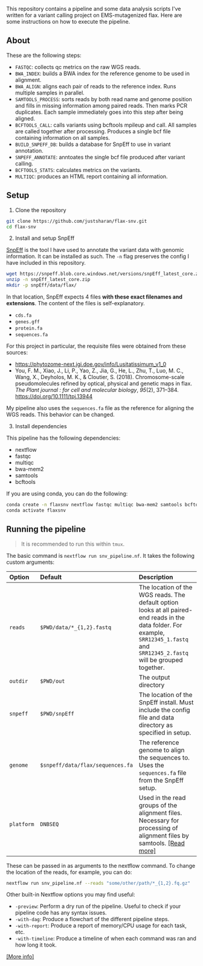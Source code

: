 This repository contains a pipeline and some data analysis scripts I've written for a variant calling project on EMS-mutagenized flax. Here are some instructions on how to execute the pipeline.

## About

These are the following steps:

* `FASTQC`: collects qc metrics on the raw WGS reads.
* `BWA_INDEX`: builds a BWA index for the reference genome to be used in alignment.
* `BWA_ALIGN`: aligns each pair of reads to the reference index. Runs multiple samples in parallel.
* `SAMTOOLS_PROCESS`: sorts reads by both read name and genome position and fills in missing information among paired reads. Then marks PCR duplicates. Each sample immediately goes into this step after being aligned.
* `BCFTOOLS_CALL`: calls variants using bcftools mpileup and call. All samples are called together after processing. Produces a single bcf file containing information on all samples.
* `BUILD_SNPEFF_DB`: builds a database for SnpEff to use in variant annotation.
* `SNPEFF_ANNOTATE`: anntoates the single bcf file produced after variant calling.
* `BCFTOOLS_STATS`: calculates metrics on the variants.
* `MULTIQC`: produces an HTML report containing all information.

## Setup

1. Clone the repository

```sh
git clone https://github.com/justsharan/flax-snv.git
cd flax-snv
```

2. Install and setup SnpEff

[SnpEff](https://pcingola.github.io/SnpEff/) is the tool I have used to annotate the variant data with genomic information. It can be installed as such. The `-n` flag preserves the config I have included in this repository.

```sh
wget https://snpeff.blob.core.windows.net/versions/snpEff_latest_core.zip
unzip -n snpEff_latest_core.zip
mkdir -p snpEff/data/flax/
```

In that location, SnpEff expects 4 files **with these exact filenames and extensions**. The content of the files is self-explanatory.
* `cds.fa`
* `genes.gff`
* `protein.fa`
* `sequences.fa`

For this project in particular, the requisite files were obtained from these sources:
* https://phytozome-next.jgi.doe.gov/info/Lusitatissimum_v1_0
* You, F. M., Xiao, J., Li, P., Yao, Z., Jia, G., He, L., Zhu, T., Luo, M. C., Wang, X., Deyholos, M. K., & Cloutier, S. (2018). Chromosome-scale pseudomolecules refined by optical, physical and genetic maps in flax. *The Plant journal : for cell and molecular biology*, *95*(2), 371–384. https://doi.org/10.1111/tpj.13944

My pipeline also uses the `sequences.fa` file as the reference for aligning the WGS reads. This behavior can be changed.

3. Install dependencies

This pipeline has the following dependencies:
* nextflow
* fastqc
* multiqc
* bwa-mem2
* samtools
* bcftools

If you are using conda, you can do the following:

```sh
conda create -n flaxsnv nextflow fastqc multiqc bwa-mem2 samtools bcftools
conda activate flaxsnv
```

## Running the pipeline

> It is recommended to run this within `tmux`.

The basic command is `nextflow run snv_pipeline.nf`. It takes the following custom arguments:

|Option|Default|Description|
|:-----|:------|:----------|
|`reads`|`$PWD/data/*_{1,2}.fastq`|The location of the WGS reads. The default option looks at all paired-end reads in the data folder. For example, `SRR12345_1.fastq` and `SRR12345_2.fastq` will be grouped together.|
|`outdir`|`$PWD/out`|The output directory|
|`snpeff`|`$PWD/snpEff`|The location of the SnpEff install. Must include the config file and data directory as specified in setup.|
|`genome`|`$snpeff/data/flax/sequences.fa`|The reference genome to align the sequences to. Uses the `sequences.fa` file from the SnpEff setup.|
|`platform`|`DNBSEQ`|Used in the read groups of the alignment files. Necessary for processing of alignment files by samtools. [[Read more]](https://samtools.github.io/hts-specs/SAMv1.pdf)|

These can be passed in as arguments to the nextflow command. To change the location of the reads, for example, you can do:

```sh
nextflow run snv_pipeline.nf --reads "some/other/path/*_{1,2}.fq.gz"
```

Other built-in Nextflow options you may find useful:

* `-preview`: Perform a dry run of the pipeline. Useful to check if your pipeline code has any syntax issues.
* `-with-dag`: Produce a flowchart of the different pipeline steps.
* `-with-report`: Produce a report of memory/CPU usage for each task, etc.
* `-with-timeline`: Produce a timeline of when each command was ran and how long it took.

[[More info]](https://www.nextflow.io/docs/latest/tracing.html)
